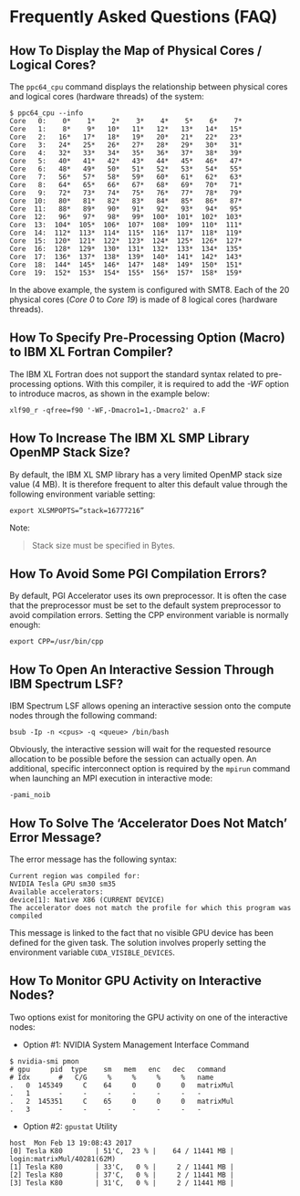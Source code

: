 # Frequently Asked Questions (FAQ)

## How To Display the Map of Physical Cores / Logical Cores?

The `ppc64_cpu` command displays the relationship between physical cores and logical cores (hardware threads) of the system:
```
$ ppc64_cpu --info
Core   0:    0*    1*    2*    3*    4*    5*    6*    7*
Core   1:    8*    9*   10*   11*   12*   13*   14*   15*
Core   2:   16*   17*   18*   19*   20*   21*   22*   23*
Core   3:   24*   25*   26*   27*   28*   29*   30*   31*
Core   4:   32*   33*   34*   35*   36*   37*   38*   39*
Core   5:   40*   41*   42*   43*   44*   45*   46*   47*
Core   6:   48*   49*   50*   51*   52*   53*   54*   55*
Core   7:   56*   57*   58*   59*   60*   61*   62*   63*
Core   8:   64*   65*   66*   67*   68*   69*   70*   71*
Core   9:   72*   73*   74*   75*   76*   77*   78*   79*
Core  10:   80*   81*   82*   83*   84*   85*   86*   87*
Core  11:   88*   89*   90*   91*   92*   93*   94*   95*
Core  12:   96*   97*   98*   99*  100*  101*  102*  103*
Core  13:  104*  105*  106*  107*  108*  109*  110*  111*
Core  14:  112*  113*  114*  115*  116*  117*  118*  119*
Core  15:  120*  121*  122*  123*  124*  125*  126*  127*
Core  16:  128*  129*  130*  131*  132*  133*  134*  135*
Core  17:  136*  137*  138*  139*  140*  141*  142*  143*
Core  18:  144*  145*  146*  147*  148*  149*  150*  151*
Core  19:  152*  153*  154*  155*  156*  157*  158*  159*
```
In the above example, the system is configured with SMT8. Each of the 20 physical cores (*Core 0* to *Core 19*) is made of 8 logical cores (hardware threads).

## How To Specify Pre-Processing Option (Macro) to IBM XL Fortran Compiler?

The IBM XL Fortran does not support the standard syntax related to pre-processing options.
With this compiler, it is required to add the *-WF* option to introduce macros, as shown in the example below:
```
xlf90_r -qfree=f90 '-WF,-Dmacro1=1,-Dmacro2' a.F
```

## How To Increase The IBM XL SMP Library OpenMP Stack Size?

By default, the IBM XL SMP library has a very limited OpenMP stack size value (4 MB).
It is therefore frequent to alter this default value through the following environment variable setting:
```
export XLSMPOPTS=”stack=16777216”
```
Note:
> Stack size must be specified in Bytes.

## How To Avoid Some PGI Compilation Errors?

By default, PGI Accelerator uses its own preprocessor.
It is often the case that the preprocessor must be set to the default system preprocessor to avoid compilation errors. Setting the CPP environment variable is normally enough:
```
export CPP=/usr/bin/cpp
```

## How To Open An Interactive Session Through IBM Spectrum LSF?

IBM Spectrum LSF allows opening an interactive session onto the compute nodes through the following command:
```
bsub -Ip -n <cpus> -q <queue> /bin/bash
```
Obviously, the interactive session will wait for the requested resource allocation to be possible before the session can actually open.
An additional, specific interconnect option is required by the `mpirun` command when launching an MPI execution in interactive mode:
```
-pami_noib
```

## How To Solve The ‘Accelerator Does Not Match’ Error Message?

The error message has the following syntax:
```
Current region was compiled for:
NVIDIA Tesla GPU sm30 sm35
Available accelerators:
device[1]: Native X86 (CURRENT DEVICE)
The accelerator does not match the profile for which this program was compiled
```
This message is linked to the fact that no visible GPU device has been defined for the given task.
The solution involves properly setting the environment variable `CUDA_VISIBLE_DEVICES`.

## How To Monitor GPU Activity on Interactive Nodes?

Two options exist for monitoring the GPU activity on one of the interactive nodes:
*	Option #1: NVIDIA System Management Interface Command
```
$ nvidia-smi pmon
# gpu     pid  type    sm   mem   enc   dec   command
# Idx       #   C/G     %     %     %     %   name
.   0  145349     C    64     0     0     0   matrixMul
.   1       -     -     -     -     -     -   -
.   2  145351     C    65     0     0     0   matrixMul
.   3       -     -     -     -     -     -   -
```
*	Option #2: `gpustat` Utility
```
host  Mon Feb 13 19:08:43 2017
[0] Tesla K80        | 51'C,  23 % |    64 / 11441 MB | login:matrixMul/40281(62M)
[1] Tesla K80        | 33'C,   0 % |     2 / 11441 MB |
[2] Tesla K80        | 37'C,   0 % |     2 / 11441 MB |
[3] Tesla K80        | 31'C,   0 % |     2 / 11441 MB |
```
